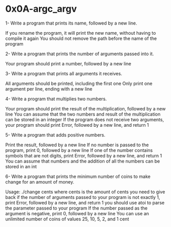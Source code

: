 # 0x0A-argc_argv

1- Write a program that prints its name, followed by a new line.

If you rename the program, it will print the new name, without having to compile it again
You should not remove the path before the name of the program

2- Write a program that prints the number of arguments passed into it.

Your program should print a number, followed by a new line

3- Write a program that prints all arguments it receives.

All arguments should be printed, including the first one
Only print one argument per line, ending with a new line

4- Write a program that multiplies two numbers.

Your program should print the result of the multiplication, followed by a new line
You can assume that the two numbers and result of the multiplication can be stored in an integer
If the program does not receive two arguments, your program should print Error, followed by a new line, and return 1

5- Write a program that adds positive numbers.

Print the result, followed by a new line
If no number is passed to the program, print 0, followed by a new line
If one of the number contains symbols that are not digits, print Error, followed by a new line, and return 1
You can assume that numbers and the addition of all the numbers can be stored in an int

6- Write a program that prints the minimum number of coins to make change for an amount of money.

Usage: ./change cents
where cents is the amount of cents you need to give back
if the number of arguments passed to your program is not exactly 1, print Error, followed by a new line, and return 1
you should use atoi to parse the parameter passed to your program
If the number passed as the argument is negative, print 0, followed by a new line
You can use an unlimited number of coins of values 25, 10, 5, 2, and 1 cent